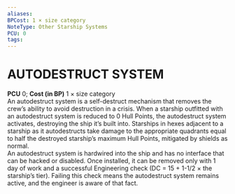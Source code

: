 ```yaml
---
aliases: 
BPCost: 1 × size category 
NoteType: Other Starship Systems
PCU: 0
tags: 
---
```

# AUTODESTRUCT SYSTEM
**PCU** 0; **Cost (in BP)** 1 × size category  
An autodestruct system is a self-destruct mechanism that removes the crew’s ability to avoid destruction in a crisis. When a starship outfitted with an autodestruct system is reduced to 0 Hull Points, the autodestruct system activates, destroying the ship it’s built into. Starships in hexes adjacent to a starship as it autodestructs take damage to the appropriate quadrants equal to half the destroyed starship’s maximum Hull Points, mitigated by shields as normal.  
An autodestruct system is hardwired into the ship and has no interface that can be hacked or disabled. Once installed, it can be removed only with 1 day of work and a successful Engineering check (DC = 15 + 1-1/2 × the starship’s tier). Failing this check means the autodestruct system remains active, and the engineer is aware of that fact.